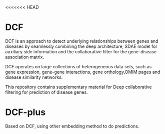 <<<<<<< HEAD
# DCF
DCF is an approach to detect underlying relationships between genes and diseases 
by seamlessly combining the deep architecture, SDAE model for auxiliary side information 
and the collaborative filter for the gene-disease association matrix.

DCF operates on large collections of heterogeneous data sets, 
such as gene expression, gene-gene interactions, gene orthology,OMIM pages and
 disease similarity networks. 

This repository contains supplementary material for Deep collaborative filtering for prediction of disease genes.

# DCF-plus
Based on DCF, using other embedding method to do predictions.
 

